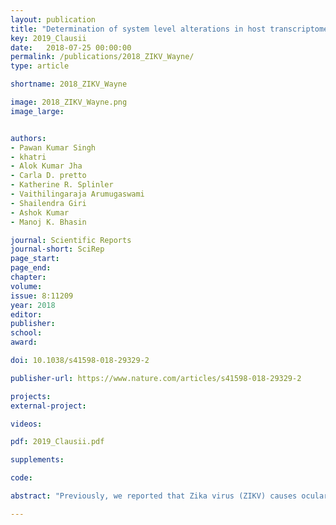 ```yaml
---
layout: publication
title: "Determination of system level alterations in host transcriptome due to Zika virus (ZIKV) Infection in retinal pigment epithelium"
key: 2019_Clausii
date:   2018-07-25 00:00:00
permalink: /publications/2018_ZIKV_Wayne/
type: article

shortname: 2018_ZIKV_Wayne

image: 2018_ZIKV_Wayne.png
image_large:


authors:
- Pawan Kumar Singh
- khatri
- Alok Kumar Jha
- Carla D. pretto
- Katherine R. Splinler
- Vaithilingaraja Arumugaswami
- Shailendra Giri
- Ashok Kumar
- Manoj K. Bhasin

journal: Scientific Reports
journal-short: SciRep
page_start:
page_end:
chapter:
volume:
issue: 8:11209
year: 2018
editor:
publisher:
school:
award:

doi: 10.1038/s41598-018-29329-2

publisher-url: https://www.nature.com/articles/s41598-018-29329-2

projects:
external-project:

videos:

pdf: 2019_Clausii.pdf

supplements:

code: 

abstract: "Previously, we reported that Zika virus (ZIKV) causes ocular complications such as chorioretinal atrophy, by infecting cells lining the blood-retinal barrier, including the retinal pigment epithelium (RPE). To understand the molecular basis of ZIKV-induced retinal pathology, we performed a meta-analysis of transcriptome profiles of ZIKV-infected human primary RPE and other cell types infected with either ZIKV or other related flaviviruses (Japanese encephalitis, West Nile, and Dengue). This led to identification of a unique ZIKV infection signature comprising 43 genes (35 upregulated and 8 downregulated). The major biological processes perturbed include SH3/SH2 adaptor activity, lipid and ceramide metabolism, and embryonic organ development. Further, a comparative analysis of some differentially regulated genes (ABCG1, SH2B3, SIX4, and TNFSF13B) revealed that ZIKV induced their expression relatively more than dengue virus did in RPE. Importantly, the pharmacological inhibition of ABCG1, a membrane transporter of cholesterol, resulted in reduced ZIKV infectivity. Interestingly, the ZIKV infection signature revealed the downregulation of ALDH5A1 and CHML, genes implicated in neurological (cognitive impairment, expressive language deficit, and mild ataxia) and ophthalmic (choroideremia) disorders, respectively. Collectively, our study revealed that ZIKV induces differential gene expression in RPE cells, and the identified genes/pathways (e.g., ABCG1) could potentially contribute to ZIKV-associated ocular pathologies"

---
```

